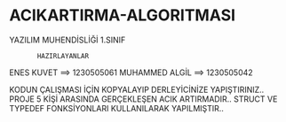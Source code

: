 # ACIKARTIRMA-ALGORITMASI
YAZILIM MUHENDİSLİĞİ 1.SINIF

           HAZIRLAYANLAR
           
ENES KUVET ==> 1230505061
MUHAMMED ALGİL ==> 1230505042

KODUN ÇALIŞMASI İÇİN KOPYALAYIP DERLEYİCİNİZE YAPIŞTIRINIZ..
PROJE 5 KİŞİ ARASINDA GERÇEKLEŞEN ACIK ARTIRMADIR..
STRUCT VE TYPEDEF FONKSİYONLARI KULLANILARAK YAPILMIŞTIR..
